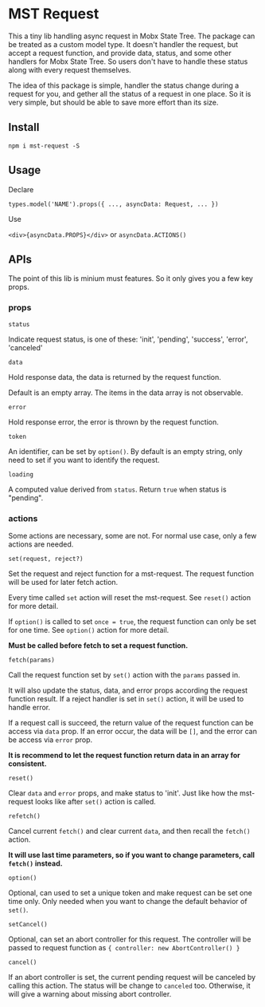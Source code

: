 # MST Request

This a tiny lib handling async request in Mobx State Tree. The package can be treated as a custom model type. It doesn't handler the request, but accept a request function, and provide data, status, and some other handlers for Mobx State Tree. So users don't have to handle these status along with every request themselves.

The idea of this package is simple, handler the status change during a request for you, and gether all the status of a request in one place. So it is very simple, but should be able to save more effort than its size.

## Install

`npm i mst-request -S`

## Usage

Declare

`types.model('NAME').props({ ..., asyncData: Request, ... })`

Use

`<div>{asyncData.PROPS}</div>` or `asyncData.ACTIONS()`

## APIs

The point of this lib is minium must features. So it only gives you a few key props.

### props

`status`

Indicate request status, is one of these: 'init', 'pending', 'success', 'error', 'canceled'

`data`

Hold response data, the data is returned by the request function.

Default is an empty array. The items in the data array is not observable.

`error`

Hold response error, the error is thrown by the request function.

`token`

An identifier, can be set by `option()`. By default is an empty string, only need to set if you want to identify the request.

`loading`

A computed value derived from `status`. Return `true` when status is "pending".

### actions

Some actions are necessary, some are not. For normal use case, only a few actions are needed.

`set(request, reject?)`

Set the request and reject function for a mst-request. The request function will be used for later fetch action. 

Every time called `set` action will reset the mst-request. See `reset()` action for more detail.

If `option()` is called to set `once = true`, the request function can only be set for one time. See `option()` action for more detail.

**Must be called before fetch to set a request function.**

`fetch(params)`

Call the request function set by `set()` action with the `params` passed in.

It will also update the status, data, and error props according the request function result. If a reject handler is set in `set()` action, it will be used to handle error. 

If a request call is succeed, the return value of the request function can be access via `data` prop. If an error occur, the data will be `[]`, and the error can be access via `error` prop.

**It is recommend to let the request function return data in an array for consistent.**

`reset()`

Clear `data` and `error` props, and make status to 'init'. Just like how the mst-request looks like after `set()` action is called.

`refetch()`

Cancel current `fetch()` and clear current `data`, and then recall the `fetch()` action.

**It will use last time parameters, so if you want to change parameters, call `fetch()` instead.**

`option()`

Optional, can used to set a unique token and make request can be set one time only. Only needed when you want to change the default behavior of `set()`.

`setCancel()`

Optional, can set an abort controller for this request. The controller will be passed to request function as `{ controller: new AbortController() }`

`cancel()`

If an abort controller is set, the current pending request will be canceled by calling this action. The status will be change to `canceled` too. Otherwise, it will give a warning about missing abort controller.
